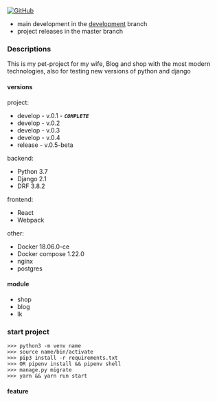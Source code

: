 

[![GitHub](https://img.shields.io/github/license/mashape/apistatus.svg)](https://github.com/63phc/lks.git)


* main development in the [development](https://github.com/63phc/lks/tree/develop) branch
* project releases in the master branch

### Descriptions
 This is my pet-project for my wife, Blog and shop with the most modern technologies, also for testing new versions of python and django

#### versions 

project:
* develop - v.0.1 - **_`COMPLETE`_**
* develop - v.0.2
* develop - v.0.3
* develop - v.0.4
* release - v.0.5-beta 

backend:
* Python 3.7 
* Django 2.1
* DRF 3.8.2

frontend:
* React 
* Webpack

other:
* Docker 18.06.0-ce
* Docker compose 1.22.0
* nginx
* postgres

#### module 

* shop
* blog
* lk

### start project 
```
>>> python3 -m venv name
>>> source name/bin/activate 
>>> pip3 install -r requirements.txt
>>> OR pipenv install && pipenv shell
>>> manage.py migrate
>>> yarn && yarn run start
```



#### feature


